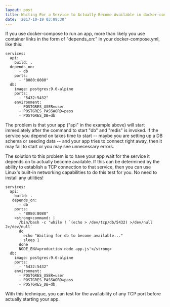 ```yaml
---
layout: post
title: Waiting For a Service to Actually Become Available in docker-compose
date: '2017-10-19 03:09:30'
---
```

If you use docker-compose to run an app, more than likely you use container links in the form of "depends_on:" in your docker-compose.yml, like this:

```
services:
  api:
    build: .
  depends_on:
      - db
    ports:
      - "8080:8080"
  db:
    image: postgres:9.6-alpine
    ports:
      - "5432:5432"
    environment:
      - POSTGRES_USER=user
      - POSTGRES_PASSWORD=pass
      - POSTGRES_DB=db
```

The problem is that your app ("api" in the example above) will start immediately after the command to start "db" and "redis" is invoked. If the service you depend on takes time to start -- maybe you are setting up a DB schema or seeding data -- and your app tries to connect right away, then it may fail to start or you may see unnecessary errors.

The solution to this problem is to have your app wait for the service it depends on to actually become available. If this can be determined by the ability to establish a TCP connection to that service, then you can use Linux's built-in networking capabilities to do this test for you. No need to install any utilities!

```
services:
  api:
    build: .
   depends_on:
      - db
    ports:
      - "8080:8080"
    <strong>command: |
      /bin/bash -c 'while ! `(echo > /dev/tcp/db/5432) >/dev/null 2>/dev/null`
      do
        echo "Waiting for db to become available..."
        sleep 1
      done
      NODE_ENV=production node app.js'</strong>
  db:
    image: postgres:9.6-alpine
    ports:
      - "5432:5432"
    environment:
      - POSTGRES_USER=user
      - POSTGRES_PASSWORD=pass
      - POSTGRES_DB=db
```

With this technique, you can test for the availability of any TCP port before actually starting your app.

